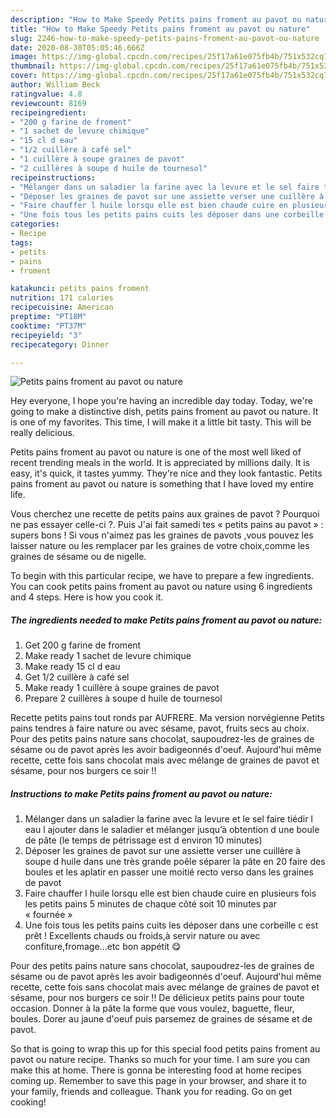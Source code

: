 ```yaml
---
description: "How to Make Speedy Petits pains froment au pavot ou nature"
title: "How to Make Speedy Petits pains froment au pavot ou nature"
slug: 2246-how-to-make-speedy-petits-pains-froment-au-pavot-ou-nature
date: 2020-08-30T05:05:46.666Z
image: https://img-global.cpcdn.com/recipes/25f17a61e075fb4b/751x532cq70/petits-pains-froment-au-pavot-ou-nature-photo-principale-de-la-recette.jpg
thumbnail: https://img-global.cpcdn.com/recipes/25f17a61e075fb4b/751x532cq70/petits-pains-froment-au-pavot-ou-nature-photo-principale-de-la-recette.jpg
cover: https://img-global.cpcdn.com/recipes/25f17a61e075fb4b/751x532cq70/petits-pains-froment-au-pavot-ou-nature-photo-principale-de-la-recette.jpg
author: William Beck
ratingvalue: 4.8
reviewcount: 8169
recipeingredient:
- "200 g farine de froment"
- "1 sachet de levure chimique"
- "15 cl d eau"
- "1/2 cuillère à café sel"
- "1 cuillère à soupe graines de pavot"
- "2 cuillères à soupe d huile de tournesol"
recipeinstructions:
- "Mélanger dans un saladier la farine avec la levure et le sel faire tiédir l eau l ajouter dans le saladier et mélanger jusqu’à obtention d une boule de pâte (le temps de pétrissage est d environ 10 minutes)"
- "Déposer les graines de pavot sur une assiette verser une cuillère à soupe d huile dans une très grande poêle séparer la pâte en 20 faire des boules et les aplatir en passer une moitié recto verso dans les graines de pavot"
- "Faire chauffer l huile lorsqu elle est bien chaude cuire en plusieurs fois les petits pains 5 minutes de chaque côté soit 10 minutes par « fournée »"
- "Une fois tous les petits pains cuits les déposer dans une corbeille c est prêt ! Excellents chauds ou froids,à servir nature ou avec confiture,fromage...etc bon appétit 😋"
categories:
- Recipe
tags:
- petits
- pains
- froment

katakunci: petits pains froment 
nutrition: 171 calories
recipecuisine: American
preptime: "PT18M"
cooktime: "PT37M"
recipeyield: "3"
recipecategory: Dinner

---
```



![Petits pains froment au pavot ou nature](https://img-global.cpcdn.com/recipes/25f17a61e075fb4b/751x532cq70/petits-pains-froment-au-pavot-ou-nature-photo-principale-de-la-recette.jpg)

Hey everyone, I hope you're having an incredible day today. Today, we're going to make a distinctive dish, petits pains froment au pavot ou nature. It is one of my favorites. This time, I will make it a little bit tasty. This will be really delicious.

Petits pains froment au pavot ou nature is one of the most well liked of recent trending meals in the world. It is appreciated by millions daily. It is easy, it's quick, it tastes yummy. They're nice and they look fantastic. Petits pains froment au pavot ou nature is something that I have loved my entire life.

Vous cherchez une recette de petits pains aux graines de pavot ? Pourquoi ne pas essayer celle-ci ?. Puis J&#39;ai fait samedi tes « petits pains au pavot » : supers bons ! Si vous n&#39;aimez pas les graines de pavots ,vous pouvez les laisser nature ou les remplacer par les graines de votre choix,comme les graines de sésame ou de nigelle.


To begin with this particular recipe, we have to prepare a few ingredients. You can cook petits pains froment au pavot ou nature using 6 ingredients and 4 steps. Here is how you cook it.

<!--inarticleads1-->

##### The ingredients needed to make Petits pains froment au pavot ou nature:

1. Get 200 g farine de froment
1. Make ready 1 sachet de levure chimique
1. Make ready 15 cl d eau
1. Get 1/2 cuillère à café sel
1. Make ready 1 cuillère à soupe graines de pavot
1. Prepare 2 cuillères à soupe d huile de tournesol


Recette petits pains tout ronds par AUFRERE. Ma version norvégienne Petits pains tendres à faire nature ou avec sésame, pavot, fruits secs au choix. Pour des petits pains nature sans chocolat, saupoudrez-les de graines de sésame ou de pavot après les avoir badigeonnés d&#39;oeuf. Aujourd&#39;hui même recette, cette fois sans chocolat mais avec mélange de graines de pavot et sésame, pour nos burgers ce soir !! 

<!--inarticleads2-->

##### Instructions to make Petits pains froment au pavot ou nature:

1. Mélanger dans un saladier la farine avec la levure et le sel faire tiédir l eau l ajouter dans le saladier et mélanger jusqu’à obtention d une boule de pâte (le temps de pétrissage est d environ 10 minutes)
1. Déposer les graines de pavot sur une assiette verser une cuillère à soupe d huile dans une très grande poêle séparer la pâte en 20 faire des boules et les aplatir en passer une moitié recto verso dans les graines de pavot
1. Faire chauffer l huile lorsqu elle est bien chaude cuire en plusieurs fois les petits pains 5 minutes de chaque côté soit 10 minutes par « fournée »
1. Une fois tous les petits pains cuits les déposer dans une corbeille c est prêt ! Excellents chauds ou froids,à servir nature ou avec confiture,fromage...etc bon appétit 😋


Pour des petits pains nature sans chocolat, saupoudrez-les de graines de sésame ou de pavot après les avoir badigeonnés d&#39;oeuf. Aujourd&#39;hui même recette, cette fois sans chocolat mais avec mélange de graines de pavot et sésame, pour nos burgers ce soir !! De délicieux petits pains pour toute occasion. Donner à la pâte la forme que vous voulez, baguette, fleur, boules. Dorer au jaune d&#39;oeuf puis parsemez de graines de sésame et de pavot. 

So that is going to wrap this up for this special food petits pains froment au pavot ou nature recipe. Thanks so much for your time. I am sure you can make this at home. There is gonna be interesting food at home recipes coming up. Remember to save this page in your browser, and share it to your family, friends and colleague. Thank you for reading. Go on get cooking!
